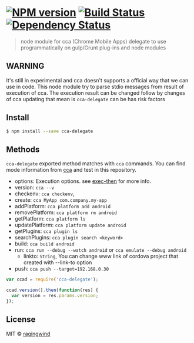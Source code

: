 #  [![NPM version][npm-image]][npm-url] [![Build Status][travis-image]][travis-url] [![Dependency Status][daviddm-url]][daviddm-image]

> node module for cca (Chrome Mobile Apps) delegate to use programmatically on gulp/Grunt plug-ins and node modules

## WARNING

It's still in experimental and cca doesn't supports a official way that we can use in code. This node module try to parse stdio messages from result of execution of cca. The execution result can be changed follow by changes of cca updating that mean is `cca-delegate` can be has risk factors

## Install

```sh
$ npm install --save cca-delegate
```


## Methods

`cca-delegate` exported method matches with `cca` commands. You can find mode information from [cca](https://www.npmjs.com/package/cca) and test in this repository.

- options: Execution options. see [exec-then](http://goo.gl/lEn3L8) for more info.
- version: `cca --v`
- checkenv: `cca checkenv`,
- create: `cca MyApp com.company.my-app`
- addPlatform: `cca platform add android`
- removePlatform: `cca platform rm android`
- getPlatform: `cca platform ls`
- updatePlatform: `cca platform update android`
- getPlugins: `cca plugin ls`
- searchPlugins: `cca plugin search <keyword>`
- build: `cca build android`
- run: `cca run --debug --watch android` or `cca emulate --debug android`
  + linkto: `String`, You can change www link of cordova project that created with --link-to option
- push: `cca push --target=192.168.0.30`


```js
var ccad = require('cca-delegate');

ccad.version().then(function(res) {
  var version = res.params.version;
});
```

## License

MIT © [ragingwind](http://github.com/ragingwind)


[npm-url]: https://npmjs.org/package/cca-delegate
[npm-image]: https://badge.fury.io/js/cca-delegate.svg
[travis-url]: https://travis-ci.org/ragingwind/cca-delegate
[travis-image]: https://travis-ci.org/ragingwind/cca-delegate.svg?branch=master
[daviddm-url]: https://david-dm.org/ragingwind/cca-delegate.svg?theme=shields.io
[daviddm-image]: https://david-dm.org/ragingwind/cca-delegate
